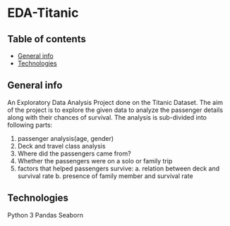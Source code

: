 # EDA-Titanic

## Table of contents
* [General info](#general_info)
* [Technologies](#technologies)

## General info
  An Exploratory Data Analysis Project done on the Titanic Dataset.
  The aim of the project is to explore the given data to analyze the passenger details along with their chances of survival.
  The analysis is sub-divided into following parts:
  1. passenger analysis(age, gender)
  2. Deck and travel class analysis
  3. Where did the passengers came from?
  4. Whether the passengers were on a solo or family trip
  5. factors that helped passengers survive:
      a. relation between deck and survival rate
      b. presence of family member and survival rate

## Technologies
  Python 3
  Pandas
  Seaborn
